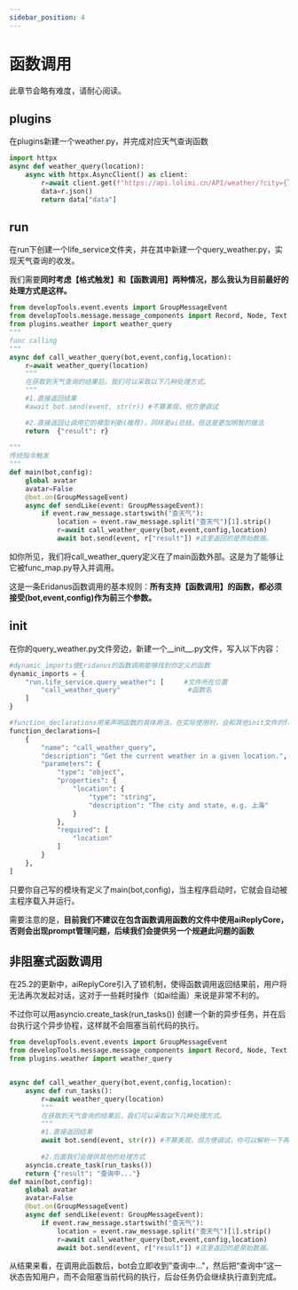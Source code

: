 ```yaml
---
sidebar_position: 4
---
```

# 函数调用
此章节会略有难度，请耐心阅读。
## plugins
在plugins新建一个weather.py，并完成对应天气查询函数
```python
import httpx
async def weather_query(location):
    async with httpx.AsyncClient() as client:
        r=await client.get(f"https://api.lolimi.cn/API/weather/?city={location}")
        data=r.json()
        return data["data"]
```
## run
在run下创建一个life_service文件夹，并在其中新建一个query_weather.py，实现天气查询的收发。

我们需要**同时考虑【格式触发】和【函数调用】两种情况，那么我认为目前最好的处理方式是这样。**
```python
from developTools.event.events import GroupMessageEvent
from developTools.message.message_components import Record, Node, Text
from plugins.weather import weather_query
"""
func calling
"""
async def call_weather_query(bot,event,config,location):
    r=await weather_query(location)
    """
    在获取到天气查询的结果后，我们可以采取以下几种处理方式。
    """
    #1.直接返回结果
    #await bot.send(event, str(r)) #不算美观，但方便调试

    #2.直接返回让调用它的模型判断(推荐)，同样是ai总结，但这是更加明智的做法
    return  {"result": r}
    
"""
传统指令触发
"""
def main(bot,config):
    global avatar
    avatar=False
    @bot.on(GroupMessageEvent)
    async def sendLike(event: GroupMessageEvent):
        if event.raw_message.startswith("查天气"):
            location = event.raw_message.split("查天气")[1].strip()
            r=await call_weather_query(bot,event,config,location)
            await bot.send(event, r["result"]) #这里返回的是原始数据。
```
如你所见，我们将call_weather_query定义在了main函数外部。这是为了能够让它被func_map.py导入并调用。

这是一条Eridanus函数调用的基本规则：**所有支持【函数调用】的函数，都必须接受(bot,event,config)作为前三个参数。**

## init
在你的query_weather.py文件旁边，新建一个__init__.py文件，写入以下内容：
```python
#dynamic_imports使Eridanus的函数调用能够找到你定义的函数
dynamic_imports = {
    "run.life_service.query_weather": [     #文件所在位置
        "call_weather_query"                 #函数名
    ]
}

#function_declarations用来声明函数的具体用法，在实际使用时，会和其他init文件的function_declarations合并为一个function_declarations。
function_declarations=[
    {
        "name": "call_weather_query",
        "description": "Get the current weather in a given location.",
        "parameters": {
            "type": "object",
            "properties": {
                "location": {
                    "type": "string",
                    "description": "The city and state, e.g. 上海"
                }
            },
            "required": [
                "location"
            ]
        }
    },
]
```
只要你自己写的模块有定义了main(bot,config)，当主程序启动时，它就会自动被主程序载入并运行。

需要注意的是，**目前我们不建议在包含函数调用函数的文件中使用aiReplyCore，否则会出现prompt管理问题，后续我们会提供另一个规避此问题的函数**
## 非阻塞式函数调用
在25.2的更新中，aiReplyCore引入了锁机制，使得函数调用返回结果前，用户将无法再次发起对话，这对于一些耗时操作（如ai绘画）来说是非常不利的。

不过你可以用asyncio.create_task(run_tasks()) 创建一个新的异步任务，并在后台执行这个异步协程，这样就不会阻塞当前代码的执行。
```python
from developTools.event.events import GroupMessageEvent
from developTools.message.message_components import Record, Node, Text
from plugins.weather import weather_query


async def call_weather_query(bot,event,config,location):
    async def run_tasks():
        r=await weather_query(location)
        """
        在获取到天气查询的结果后，我们可以采取以下几种处理方式。
        """
        #1.直接返回结果
        await bot.send(event, str(r)) #不算美观，但方便调试，你可以解析一下再发送给用户
    
        #2.后面我们会提供其他的处理方式
    asyncio.create_task(run_tasks())
    return {"result": "查询中..."}  
def main(bot,config):
    global avatar
    avatar=False
    @bot.on(GroupMessageEvent)
    async def sendLike(event: GroupMessageEvent):
        if event.raw_message.startswith("查天气"):
            location = event.raw_message.split("查天气")[1].strip()
            r=await call_weather_query(bot,event,config,location)
            await bot.send(event, r["result"]) #这里返回的是原始数据。
```
从结果来看，在调用此函数后，bot会立即收到"查询中..."，然后把“查询中”这一状态告知用户，而不会阻塞当前代码的执行，后台任务仍会继续执行直到完成。
